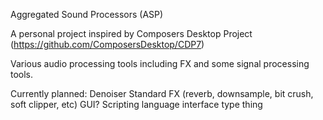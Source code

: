 Aggregated Sound Processors (ASP)

A personal project inspired by Composers Desktop Project (https://github.com/ComposersDesktop/CDP7)

Various audio processing tools including FX and some signal processing tools.

Currently planned:
Denoiser
Standard FX (reverb, downsample, bit crush, soft clipper, etc)
GUI?
Scripting language interface type thing
